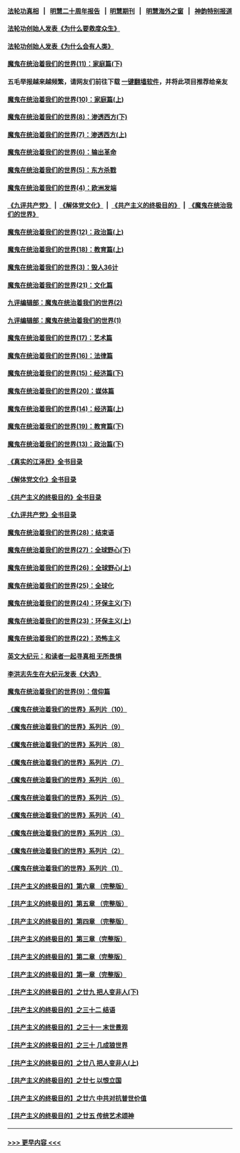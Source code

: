 #### [法轮功真相](https://github.com/gfw-breaker/truth/blob/master/README.md?t=0) &nbsp;&nbsp;|&nbsp;&nbsp; [明慧二十周年报告](https://github.com/gfw-breaker/mh-reports/blob/master/README.md?t=0) &nbsp;&nbsp;|&nbsp;&nbsp;[明慧期刊](https://github.com/gfw-breaker/mh-qikan) &nbsp;&nbsp;|&nbsp;&nbsp; [明慧海外之窗](https://github.com/gfw-breaker/mh-news/blob/master/README.md?t=0) &nbsp;&nbsp;|&nbsp;&nbsp; [神韵特别报道](https://github.com/gfw-breaker/mh-news/blob/master/shenyun.md?t=0)
#### [法轮功创始人发表《为什么要救度众生》](../pages/nsc422/n13975246.md?t=04230043) 
#### [法轮功创始人发表《为什么会有人类》](../pages/nsc422/n13912117.md?t=04230043) 
#### [魔鬼在统治着我们的世界(11)：家庭篇(下)](../pages/nsc422/n10440961.md?t=04230043) 
#### 五毛举报越来越频繁，请网友们前往下载 [一键翻墙软件](https://github.com/gfw-breaker/ssr-accounts)，并将此项目推荐给亲友
#### [魔鬼在统治着我们的世界(10)：家庭篇(上)](../pages/nsc422/n10435448.md?t=04230043) 
#### [魔鬼在统治着我们的世界(8)：渗透西方(下)](../pages/nsc422/n10429603.md?t=04230043) 
#### [魔鬼在统治着我们的世界(7)：渗透西方(上)](../pages/nsc422/n10426013.md?t=04230043) 
#### [魔鬼在统治着我们的世界(6)：输出革命](../pages/nsc422/n10421536.md?t=04230043) 
#### [魔鬼在统治着我们的世界(5)：东方杀戮](../pages/nsc422/n10417707.md?t=04230043) 
#### [魔鬼在统治着我们的世界(4)：欧洲发端](../pages/nsc422/n10414890.md?t=04230043) 
#### [《九评共产党》](https://github.com/begood0513/9ping.md/blob/master/README.md) &nbsp;|&nbsp; [《解体党文化》](../../../../jtdwh.md/blob/master/README.md)  &nbsp;|&nbsp; [《共产主义的终极目的》](../../../../gczydzjmd.md/blob/master/README.md) &nbsp;|&nbsp; [《魔鬼在统治我们的世界》](../../../../mgztzwmdsj.md/blob/master/README.md) 
#### [魔鬼在统治着我们的世界(12)：政治篇(上)](../pages/nsc422/n10444576.md?t=04230043) 
#### [魔鬼在统治着我们的世界(18)：教育篇(上)](../pages/nsc422/n10526970.md?t=04230043) 
#### [魔鬼在统治着我们的世界(3)：毁人36计](../pages/nsc422/n10411583.md?t=04230043) 
#### [魔鬼在统治着我们的世界(21)：文化篇](../pages/nsc422/n10597706.md?t=04230043) 
#### [九评编辑部：魔鬼在统治着我们的世界(2)](../pages/nsc422/n10410036.md?t=04230043) 
#### [九评编辑部：魔鬼在统治着我们的世界(1)](../pages/nsc422/n10406825.md?t=04230043) 
#### [魔鬼在统治着我们的世界(17)：艺术篇](../pages/nsc422/n10499093.md?t=04230043) 
#### [魔鬼在统治着我们的世界(16)：法律篇](../pages/nsc422/n10485969.md?t=04230043) 
#### [魔鬼在统治着我们的世界(15)：经济篇(下)](../pages/nsc422/n10469975.md?t=04230043) 
#### [魔鬼在统治着我们的世界(20)：媒体篇](../pages/nsc422/n10586579.md?t=04230043) 
#### [魔鬼在统治着我们的世界(14)：经济篇(上)](../pages/nsc422/n10457370.md?t=04230043) 
#### [魔鬼在统治着我们的世界(19)：教育篇(下)](../pages/nsc422/n10564808.md?t=04230043) 
#### [魔鬼在统治着我们的世界(13)：政治篇(下)](../pages/nsc422/n10448270.md?t=04230043) 
#### [《真实的江泽民》全书目录](../pages/nsc422/n13721399.md?t=04230043) 
#### [《解体党文化》全书目录](../pages/nsc422/n13721157.md?t=04230043) 
#### [《共产主义的终极目的》全书目录](../pages/nsc422/n13721048.md?t=04230043) 
#### [《九评共产党》全书目录](../pages/nsc422/n13708085.md?t=04230043) 
#### [魔鬼在统治着我们的世界(28)：结束语](../pages/nsc422/n10936246.md?t=04230043) 
#### [魔鬼在统治着我们的世界(27)：全球野心(下)](../pages/nsc422/n10928319.md?t=04230043) 
#### [魔鬼在统治着我们的世界(26)：全球野心(上)](../pages/nsc422/n10900318.md?t=04230043) 
#### [魔鬼在统治着我们的世界(25)：全球化](../pages/nsc422/n10788205.md?t=04230043) 
#### [魔鬼在统治着我们的世界(24)：环保主义(下)](../pages/nsc422/n10695307.md?t=04230043) 
#### [魔鬼在统治着我们的世界(23)：环保主义(上)](../pages/nsc422/n10688613.md?t=04230043) 
#### [魔鬼在统治着我们的世界(22)：恐怖主义](../pages/nsc422/n10614727.md?t=04230043) 
#### [英文大纪元：和读者一起寻真相 无所畏惧](../pages/nsc422/n12542027.md?t=04230043) 
#### [李洪志先生在大纪元发表《大选》](../pages/nsc422/n12534746.md?t=04230043) 
#### [魔鬼在统治着我们的世界(9)：信仰篇](../pages/nsc422/n10432159.md?t=04230043) 
#### [《魔鬼在统治着我们的世界》系列片（10）](../pages/nsc422/n12292670.md?t=04230043) 
#### [《魔鬼在统治着我们的世界》系列片（9）](../pages/nsc422/n12290859.md?t=04230043) 
#### [《魔鬼在统治着我们的世界》系列片（8）](../pages/nsc422/n12287445.md?t=04230043) 
#### [《魔鬼在统治着我们的世界》系列片（7）](../pages/nsc422/n12283425.md?t=04230043) 
#### [《魔鬼在统治着我们的世界》系列片（6）](../pages/nsc422/n12282314.md?t=04230043) 
#### [《魔鬼在统治着我们的世界》系列片（5）](../pages/nsc422/n12281419.md?t=04230043) 
#### [《魔鬼在统治着我们的世界》系列片（4）](../pages/nsc422/n12274024.md?t=04230043) 
#### [《魔鬼在统治着我们的世界》系列片（3）](../pages/nsc422/n12271322.md?t=04230043) 
#### [《魔鬼在统治着我们的世界》系列片（2）](../pages/nsc422/n12269049.md?t=04230043) 
#### [《魔鬼在统治着我们的世界》系列片（1）](../pages/nsc422/n12267575.md?t=04230043) 
#### [【共产主义的终极目的】第六章 （完整版）](../pages/nsc422/n11428913.md?t=04230043) 
#### [【共产主义的终极目的】第五章 （完整版）](../pages/nsc422/n11428912.md?t=04230043) 
#### [【共产主义的终极目的】第四章 （完整版）](../pages/nsc422/n11428907.md?t=04230043) 
#### [【共产主义的终极目的】第三章（完整版）](../pages/nsc422/n11428848.md?t=04230043) 
#### [【共产主义的终极目的】第二章（完整版）](../pages/nsc422/n11428831.md?t=04230043) 
#### [【共产主义的终极目的】第一章（完整版）](../pages/nsc422/n11417651.md?t=04230043) 
#### [【共产主义的终极目的】之廿九 把人变非人(下)](../pages/nsc422/n11344140.md?t=04230043) 
#### [【共产主义的终极目的】之三十二 结语](../pages/nsc422/n11360535.md?t=04230043) 
#### [【共产主义的终极目的】之三十一 末世景观](../pages/nsc422/n11351129.md?t=04230043) 
#### [【共产主义的终极目的】之三十 几成狼世界](../pages/nsc422/n11348280.md?t=04230043) 
#### [【共产主义的终极目的】之廿八 把人变非人(上)](../pages/nsc422/n11340492.md?t=04230043) 
#### [【共产主义的终极目的】之廿七 以恨立国](../pages/nsc422/n11336944.md?t=04230043) 
#### [【共产主义的终极目的】之廿六 中共对抗普世价值](../pages/nsc422/n11324785.md?t=04230043) 
#### [【共产主义的终极目的】之廿五 传统艺术颂神](../pages/nsc422/n11296396.md?t=04230043) 

----
#### [ >>> 更早内容 <<< ](../indexes/nsc422-earlier.md)
